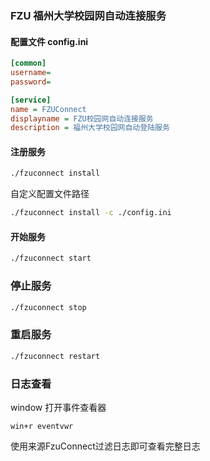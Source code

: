 ### FZU 福州大学校园网自动连接服务

#### 配置文件 config.ini
``` ini
[common]
username=
password=

[service]
name = FZUConnect
displayname = FZU校园网自动连接服务
description = 福州大学校园网自动登陆服务
```

#### 注册服务
``` sh
./fzuconnect install
```

自定义配置文件路径
``` sh
./fzuconnect install -c ./config.ini 
```

#### 开始服务
``` sh
./fzuconnect start
```

### 停止服务
``` sh
./fzuconnect stop
```

### 重启服务
``` sh
./fzuconnect restart
```

### 日志查看
window 打开事件查看器
```
win+r eventvwr
```
使用来源FzuConnect过滤日志即可查看完整日志